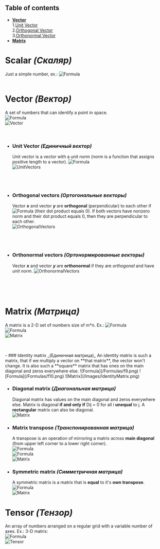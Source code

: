 ## Table of contents  

- **[Vector](#Vector)**  
		1.[Unit Vector](#UnitVector)  
        2.[Orthogonal Vector](#OrthogonalVector)  
        3.[Orthonormal Vector](#OrthonormalVector)  
- **[Matrix](#Matrix)**


# Scalar _(Скаляр)_
Just a simple number, ex.:
![Formula](/Formulas/f1.png)  
<br />  

<a name="Vector">  
  
# Vector _(Вектор)_
A set of numbers that can identify a point in space.   
![Formula](/Formulas/f2.png)      
![Vector](/Images/vector.png)
<br />  
<br />  

<a name="UnitVector">  
  
-	### Unit Vector _(Единичный вектор)_
	Unit vector is a vector with a unit norm (norm is a function that assigns positive length to a vector). 
	![Formula](/Formulas/f3.png)    
	![UnitVectors](/Images/UnitVectors.png) 
    <br />  
    <br />  
    </a>
    <a name="OrthogonalVector">  
-	### Orthogonal vectors _(Ортогональные векторы)_
	Vector _**x**_ and vector _**y**_ are **orthogonal** (perpendicular) to each other if![Formula](/Formulas/f4.png) (their dot product 		equals 0). If both vectors have nonzero norm and their dot product 		equals 0, then they are 			perpendicular to each other.   
	![OrthogonalVectors](/Images/OrthogonalVectors.png)
    <br />  
    <br />   
    </a>
    <a name="OrthonormalVector">
-	### Orthonormal vectors _(Ортонормированные векторы)_
	Vector _**x**_ and vector _**y**_ are **orthonormal** if they are _orthogonal_ and have _unit norm_.
    ![OrthonormalVectors](/Images/OrthonormalVectors.gif)
    <br />  
    <br />  
    <br /> 
    </a>
    
    
<a name="Matrix">  
    
# Matrix _(Матрица)_
A matrix is a 2-D set of numbers size of m*n. Ex.: 
![Formula](/Formulas/f5.png)  
![Formula](/Formulas/f6.png)  
![Matrix](/Images/matrix.png)
<br />  
<br /> 

<a name="IdentityMatrix">  
-	### Identity matrix _(Единичная матрица)_
	An identity matrix is such a matrix, that if we multiply a vector on **that matrix**, the vector won't change. It is also such a **square** matrix that has ones on the main diagonal and zeros everywhere else.  
	![Formula](/Formulas/f9.png)  
    ![Formula](/Formulas/f10.png)  
	![Matrix](/Images/IdentityMatrix.png)  
  </a>
    <a name="DiagonalMatrix">  
      
-	### Diagonal matrix _(Диагональная матрица)_
	Diagonal matrix has values on the main diagonal and zeros everywhere else. Matrix is diagonal **if and only if** Dij = 0 for all i **unequal** to j. A **rectangular** matrix can also be diagonal.     
	![Matrix](/Images/DiagonalMatrix.png)  
    </a>
    
 -	### Matrix transpose _(Транспонированная матрица)_  
 	A transpose is an operation of mirroring a matrix across **main diagonal** (from upper left corner to a 	lower right corner).  
 	![Formula](/Formulas/f11.png)  
 	![Formula](/Formulas/f12.png)  
  	![Matrix](/Images/MatrixTranspose.gif)
 
	

-	### Symmetric matrix _(Симметричная матрица)_
	A symmetric matrix is a matrix that is **equal** to it's **own transpose**.  
	![Formula](/Formulas/f8.png)  
	![Matrix](/Images/SymmetricMatrix.gif)  
    
     </a>

# Tensor _(Тензор)_ 
An array of numbers arranged on a regular grid with a variable number of axes. Ex.: 3-D matrix:  
![Formula](/Formulas/f7.png)  
![Tensor](/Images/Tensor.png)
